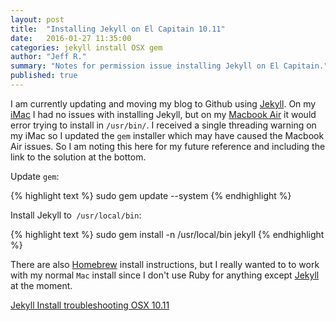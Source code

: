 ```yaml
---
layout: post
title:  "Installing Jekyll on El Capitain 10.11"
date:   2016-01-27 11:35:00
categories: jekyll install OSX gem
author: "Jeff R."
summary: "Notes for permission issue installing Jekyll on El Capitain."
published: true
---
```

I am currently updating and moving my blog to Github using [Jekyll][jekyll]. On my [iMac][imac] I had no issues with installing Jekyll, but on my [Macbook Air][macbook-air] it would error trying to install in `/usr/bin/`.  I received a single threading warning on my iMac so I updated the `gem` installer which may have caused the Macbook Air issues.  So I am noting this here for my future reference and including the link to the solution at the bottom.

Update `gem`:

{% highlight  text %}
sudo gem update --system
{% endhighlight %}

Install Jekyll to` /usr/local/bin`:

{% highlight  text %}
sudo gem install -n /usr/local/bin jekyll
{% endhighlight %}

There are also [Homebrew][homebrew] install instructions, but I really wanted to to work with my normal  `Mac` install since I don't use Ruby for anything except [Jekyll][jekyll] at the moment.


[Jekyll Install troubleshooting OSX 10.11](http://jekyllrb.com/docs/troubleshooting/#jekyll-amp-mac-os-x-1011)

[jekyll]:		http://jekyllrb.com
[homebrew]:		http://brew.sh
[macbook-air]:	http://www.apple.com/macbook-air/
[imac]:		http://www.apple.com/imac/


